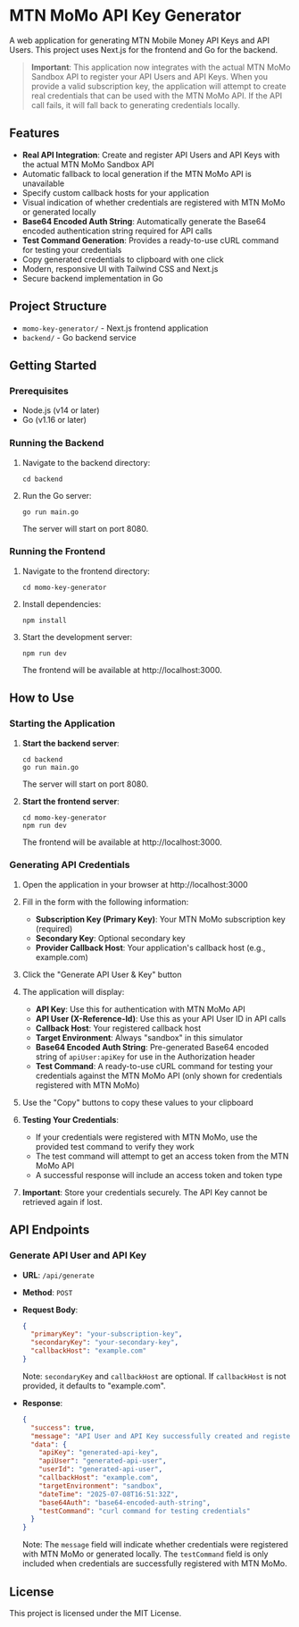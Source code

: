 # MTN MoMo API Key Generator

A web application for generating MTN Mobile Money API Keys and API Users. This project uses Next.js for the frontend and Go for the backend.

> **Important**: This application now integrates with the actual MTN MoMo Sandbox API to register your API Users and API Keys. When you provide a valid subscription key, the application will attempt to create real credentials that can be used with the MTN MoMo API. If the API call fails, it will fall back to generating credentials locally.

## Features

- **Real API Integration**: Create and register API Users and API Keys with the actual MTN MoMo Sandbox API
- Automatic fallback to local generation if the MTN MoMo API is unavailable
- Specify custom callback hosts for your application
- Visual indication of whether credentials are registered with MTN MoMo or generated locally
- **Base64 Encoded Auth String**: Automatically generate the Base64 encoded authentication string required for API calls
- **Test Command Generation**: Provides a ready-to-use cURL command for testing your credentials
- Copy generated credentials to clipboard with one click
- Modern, responsive UI with Tailwind CSS and Next.js
- Secure backend implementation in Go

## Project Structure

- `momo-key-generator/` - Next.js frontend application
- `backend/` - Go backend service

## Getting Started

### Prerequisites

- Node.js (v14 or later)
- Go (v1.16 or later)

### Running the Backend

1. Navigate to the backend directory:
   ```
   cd backend
   ```

2. Run the Go server:
   ```
   go run main.go
   ```

   The server will start on port 8080.

### Running the Frontend

1. Navigate to the frontend directory:
   ```
   cd momo-key-generator
   ```

2. Install dependencies:
   ```
   npm install
   ```

3. Start the development server:
   ```
   npm run dev
   ```

   The frontend will be available at http://localhost:3000.

## How to Use

### Starting the Application

1. **Start the backend server**:
   ```
   cd backend
   go run main.go
   ```
   The server will start on port 8080.

2. **Start the frontend server**:
   ```
   cd momo-key-generator
   npm run dev
   ```
   The frontend will be available at http://localhost:3000.

### Generating API Credentials

1. Open the application in your browser at http://localhost:3000

2. Fill in the form with the following information:
   - **Subscription Key (Primary Key)**: Your MTN MoMo subscription key (required)
   - **Secondary Key**: Optional secondary key
   - **Provider Callback Host**: Your application's callback host (e.g., example.com)

3. Click the "Generate API User & Key" button

4. The application will display:
   - **API Key**: Use this for authentication with MTN MoMo API
   - **API User (X-Reference-Id)**: Use this as your API User ID in API calls
   - **Callback Host**: Your registered callback host
   - **Target Environment**: Always "sandbox" in this simulator
   - **Base64 Encoded Auth String**: Pre-generated Base64 encoded string of `apiUser:apiKey` for use in the Authorization header
   - **Test Command**: A ready-to-use cURL command for testing your credentials against the MTN MoMo API (only shown for credentials registered with MTN MoMo)

5. Use the "Copy" buttons to copy these values to your clipboard

6. **Testing Your Credentials**:
   - If your credentials were registered with MTN MoMo, use the provided test command to verify they work
   - The test command will attempt to get an access token from the MTN MoMo API
   - A successful response will include an access token and token type

7. **Important**: Store your credentials securely. The API Key cannot be retrieved again if lost.

## API Endpoints

### Generate API User and API Key

- **URL**: `/api/generate`
- **Method**: `POST`
- **Request Body**:
  ```json
  {
    "primaryKey": "your-subscription-key",
    "secondaryKey": "your-secondary-key",
    "callbackHost": "example.com"
  }
  ```
  Note: `secondaryKey` and `callbackHost` are optional. If `callbackHost` is not provided, it defaults to "example.com".

- **Response**:
  ```json
  {
    "success": true,
    "message": "API User and API Key successfully created and registered with MTN MoMo",
    "data": {
      "apiKey": "generated-api-key",
      "apiUser": "generated-api-user",
      "userId": "generated-api-user",
      "callbackHost": "example.com",
      "targetEnvironment": "sandbox",
      "dateTime": "2025-07-08T16:51:32Z",
      "base64Auth": "base64-encoded-auth-string",
      "testCommand": "curl command for testing credentials"
    }
  }
  ```
  
  Note: The `message` field will indicate whether credentials were registered with MTN MoMo or generated locally. The `testCommand` field is only included when credentials are successfully registered with MTN MoMo.

## License

This project is licensed under the MIT License.
